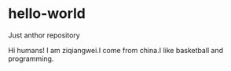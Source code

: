 # hello-world
Just anthor repository

Hi humans!
I am ziqiangwei.I come from china.I like basketball and programming.
